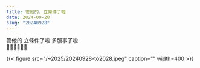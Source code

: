 ```yaml
---
title: 管他的，立條件了啦
date: 2024-09-28
slug: "20240928"
---
```


管他的 立條件了啦 多服事了啦\
🤦‍♂️🤦‍♂️🤦‍♂️

{{< figure src="/~2025/20240928-to2028.jpeg" caption="" width=400 >}}
